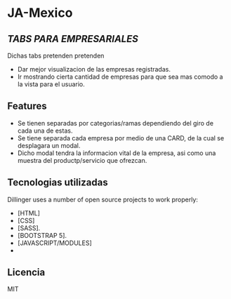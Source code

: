 # JA-Mexico
## _TABS PARA EMPRESARIALES_

Dichas tabs pretenden pretenden

- Dar mejor visualizacion de las empresas registradas.
- Ir mostrando cierta cantidad de empresas para que sea mas comodo a la vista para el usuario.

## Features

- Se tienen separadas por categorias/ramas dependiendo del giro de cada una de estas.
- Se tiene separada cada empresa por medio de una CARD, de la cual se desplagara un modal.
- Dicho modal tendra la informacion vital de la empresa, asi como una muestra del productp/servicio que ofrezcan.

## Tecnologias utilizadas

Dillinger uses a number of open source projects to work properly:

- [HTML]
- [CSS]
- [SASS].
- [BOOTSTRAP 5].
- [JAVASCRIPT/MODULES]
- 
## Licencia

MIT
